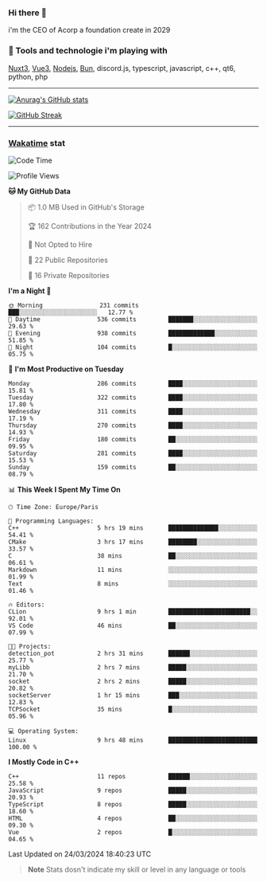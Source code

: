 ### Hi there 👋

i'm the CEO of Acorp a foundation create in 2029  

### 🧰 Tools and technologie i'm playing with

[Nuxt3](https://nuxt.com), [Vue3](https://vuejs.org/), [Nodejs](https://nodejs.org), [Bun](https://bun.sh/), discord.js, typescript, javascript, c++, qt6, python, php

---

[![Anurag's GitHub stats](https://github-readme-stats.vercel.app/api?username=ackimixs&show_icons=true&theme=github_dark&count_private=true)](https://www.ackimixs.xyz)

[![GitHub Streak](https://github-readme-streak-stats.herokuapp.com?user=Ackimixs&theme=github-dark-blue&date_format=j%20M%5B%20Y%5D&mode=weekly)](https://git.io/streak-stats)

---
 
 ### [Wakatime](https://wakatime.com/) stat

<!--START_SECTION:waka-->
![Code Time](http://img.shields.io/badge/Code%20Time-962%20hrs%2048%20mins-blue)

![Profile Views](http://img.shields.io/badge/Profile%20Views-0-blue)

**🐱 My GitHub Data** 

> 📦 1.0 MB Used in GitHub's Storage 
 > 
> 🏆 162 Contributions in the Year 2024
 > 
> 🚫 Not Opted to Hire
 > 
> 📜 22 Public Repositories 
 > 
> 🔑 16 Private Repositories 
 > 
**I'm a Night 🦉** 

```text
🌞 Morning                231 commits         ███░░░░░░░░░░░░░░░░░░░░░░   12.77 % 
🌆 Daytime                536 commits         ███████░░░░░░░░░░░░░░░░░░   29.63 % 
🌃 Evening                938 commits         █████████████░░░░░░░░░░░░   51.85 % 
🌙 Night                  104 commits         █░░░░░░░░░░░░░░░░░░░░░░░░   05.75 % 
```
📅 **I'm Most Productive on Tuesday** 

```text
Monday                   286 commits         ████░░░░░░░░░░░░░░░░░░░░░   15.81 % 
Tuesday                  322 commits         ████░░░░░░░░░░░░░░░░░░░░░   17.80 % 
Wednesday                311 commits         ████░░░░░░░░░░░░░░░░░░░░░   17.19 % 
Thursday                 270 commits         ████░░░░░░░░░░░░░░░░░░░░░   14.93 % 
Friday                   180 commits         ██░░░░░░░░░░░░░░░░░░░░░░░   09.95 % 
Saturday                 281 commits         ████░░░░░░░░░░░░░░░░░░░░░   15.53 % 
Sunday                   159 commits         ██░░░░░░░░░░░░░░░░░░░░░░░   08.79 % 
```


📊 **This Week I Spent My Time On** 

```text
🕑︎ Time Zone: Europe/Paris

💬 Programming Languages: 
C++                      5 hrs 19 mins       ██████████████░░░░░░░░░░░   54.41 % 
CMake                    3 hrs 17 mins       ████████░░░░░░░░░░░░░░░░░   33.57 % 
C                        38 mins             ██░░░░░░░░░░░░░░░░░░░░░░░   06.61 % 
Markdown                 11 mins             ░░░░░░░░░░░░░░░░░░░░░░░░░   01.99 % 
Text                     8 mins              ░░░░░░░░░░░░░░░░░░░░░░░░░   01.46 % 

🔥 Editors: 
CLion                    9 hrs 1 min         ███████████████████████░░   92.01 % 
VS Code                  46 mins             ██░░░░░░░░░░░░░░░░░░░░░░░   07.99 % 

🐱‍💻 Projects: 
detection_pot            2 hrs 31 mins       ██████░░░░░░░░░░░░░░░░░░░   25.77 % 
myLibb                   2 hrs 7 mins        █████░░░░░░░░░░░░░░░░░░░░   21.70 % 
socket                   2 hrs 2 mins        █████░░░░░░░░░░░░░░░░░░░░   20.82 % 
socketServer             1 hr 15 mins        ███░░░░░░░░░░░░░░░░░░░░░░   12.83 % 
TCPSocket                35 mins             █░░░░░░░░░░░░░░░░░░░░░░░░   05.96 % 

💻 Operating System: 
Linux                    9 hrs 48 mins       █████████████████████████   100.00 % 
```

**I Mostly Code in C++** 

```text
C++                      11 repos            ██████░░░░░░░░░░░░░░░░░░░   25.58 % 
JavaScript               9 repos             █████░░░░░░░░░░░░░░░░░░░░   20.93 % 
TypeScript               8 repos             █████░░░░░░░░░░░░░░░░░░░░   18.60 % 
HTML                     4 repos             ██░░░░░░░░░░░░░░░░░░░░░░░   09.30 % 
Vue                      2 repos             █░░░░░░░░░░░░░░░░░░░░░░░░   04.65 % 
```




 Last Updated on 24/03/2024 18:40:23 UTC
<!--END_SECTION:waka-->

> **Note**
> Stats dosn't indicate my skill or level in any language or tools
